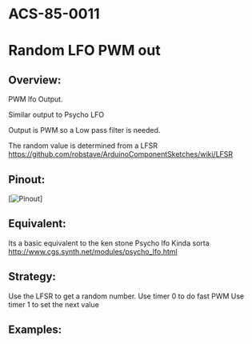 # ACS-85-0011
Random LFO PWM out
==============

## Overview:
PWM lfo Output.

Similar output to Psycho LFO

Output is PWM so a Low pass filter is needed.

The random value is determined from a LFSR
https://github.com/robstave/ArduinoComponentSketches/wiki/LFSR


## Pinout:
[![Pinout](https://github.com/robstave/ArduinoComponentSketches/blob/master/ACS-85%20ATTiny85%20sketches/ACS-85-0011/images/acs-85-0011.png)] 

## Equivalent:

Its a basic equivalent to the ken stone Psycho lfo
Kinda sorta
http://www.cgs.synth.net/modules/psycho_lfo.html

## Strategy:
Use the LFSR to get a random number.
Use timer 0 to do fast PWM 
Use timer 1 to set the next value

## Examples:

 
